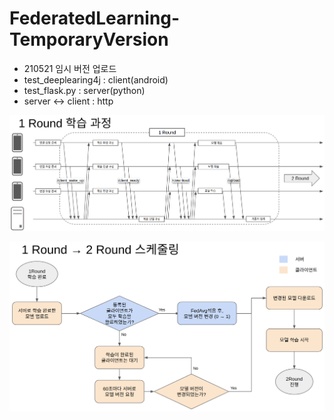 # FederatedLearning-TemporaryVersion

- 210521 임시 버전 업로드
- test_deeplearing4j : client(android)
- test_flask.py : server(python)
- server <-> client : http 

![1round training](./img/1round.png)

![round training scheduling](./img/1round->2round.png)
